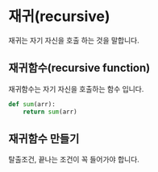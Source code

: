 # 재귀(recursive)
재귀는 자기 자신을 호출 하는 것을 말합니다.

## 재귀함수(recursive function)
재귀함수는 자기 자신을 호출하는 함수 입니다.

```python
def sum(arr):
    return sum(arr)
```
## 재귀함수 만들기
탈출조건, 끝나는 조건이 꼭 들어가야 합니다.
